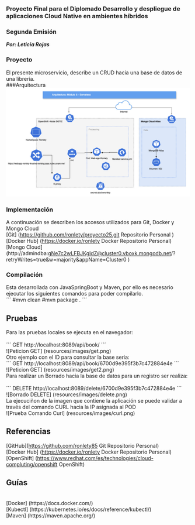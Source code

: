 ### Proyecto Final para el Diplomado Desarrollo y despliegue de aplicaciones Cloud Native en ambientes híbridos
### Segunda Emisión 
_**Por: Leticia Rojas**_

### Proyecto

El presente microservicio, describe un CRUD hacia una base de datos de una librería.
<br>
###Arquitectura <br>
![Diagrama de Arquitectura](resources/images/arq.png) <br>
### Implementación
A continuación se describen  los accesos utilizados para Git, Docker y Mongo Cloud <br>
[Git] (https://github.com/ronlety/proyecto25.git Repositorio Personal ) <br>
[Docker Hub] (https://docker.io/ronlety Docker  Repositorio Personal) <br>
[Mongo Cloud] (http://admindba:gNe7c2wLFBJKgIdZ@cluster0.vboxk.mongodb.net/?retryWrites=true&w=majority&appName=Cluster0 ) <br>

### Compilación

Esta desarrollada con JavaSpringBoot y Maven, por ello es necesario ejecutar los siguientes comandos para poder compilarlo. <br>
´´´
#mvn clean
#mvn package .
´´´
## Pruebas

Para las pruebas locales se ejecuta en el navegador: <br>
<br>
´´´
GET http://localhost:8089/api/book/ 
´´´
<br>
![Peticion GET] (resources/images/get.png)
<br>
Otro ejemplo con el ID para consultar la base seria: <br>
´´´
GET http://localhost:8089/api/book/6700d9e395f3b7c472884e4e
´´´
<br>
![Peticion GET] (resources/images/get2.png) <br>
Para realizar un Borrado hacia la base de datos para un registro ser realiza: <br>
<br>
´´´
DELETE http://localhost:8089/delete/6700d9e395f3b7c472884e4e
´´´
<br>
![Borrado DELETE] (resources/images/delete.png)
<br>
La ejecuciñon de la imagen que contiene la aplicación se puede validar a través del comando CURL hacia la IP asignada al POD<br>
![Prueba Comando Curl] (resources/images/curl.png)
<br>
## Referencias 

[GitHub](https://github.com/ronlety85 Git  Repositorio Personal)
<br>
[Docker Hub] (https://docker.io/ronlety Docker  Repositorio Personal)
<br>
[OpenShift] (https://www.redhat.com/es/technologies/cloud-compluting/openshift OpenShift)
<br>
## Guías
<br>
[Docker] (https://docs.docker.com/)
<br>
[Kubectl] (https://kubernetes.io/es/docs/reference/kubectl/)
<br>
[Maven] (https://maven.apache.org/)

